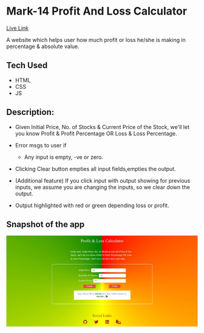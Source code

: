 # Mark-14 Profit And Loss Calculator

[Live Link](https://neog-profit-and-loss-calculator.vercel.app/)

A website which helps user how much profit or loss he/she is making in percentage & absolute value.

## Tech Used

- HTML
- CSS
- JS

## Description:

- Given Initial Price, No. of Stocks & Current Price of the Stock, we'll let you know Profit & Profit Percentage OR Loss & Loss Percentage.
- Error msgs to user if

  - Any input is empty, -ve or zero.

- Clicking Clear button empties all input fields,empties the output.
- (Additional feature) If you click input with output showing for previous inputs, we assume you are changing the inputs, so we clear down the output.
- Output highlighted with red or green depending loss or profit.

## Snapshot of the app

![Profit & Loss Calculator](profit-loss-snap.JPG)

